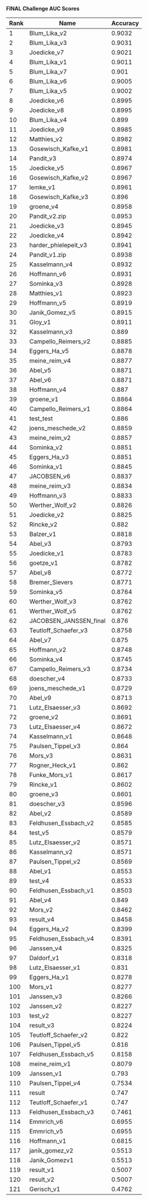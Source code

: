 **FINAL Challenge AUC Scores**


|Rank|Name|Accuracy|
|----|-----|---|
|1|Blum_Lika_v2|0.9032| 
|2|Blum_Lika_v3|0.9031| 
|3|Joedicke_v7|0.9021| 
|4|Blum_Lika_v1|0.9011| 
|5|Blum_Lika_v7|0.901| 
|6|Blum_Lika_v6|0.9005| 
|7|Blum_Lika_v5|0.9002| 
|8|Joedicke_v6|0.8995| 
|9|Joedicke_v8|0.8995| 
|10|Blum_Lika_v4|0.899| 
|11|Joedicke_v9|0.8985| 
|12|Matthies_v2|0.8982| 
|13|Gosewisch_Kafke_v1|0.8981| 
|14|Pandit_v3|0.8974| 
|15|Joedicke_v5|0.8967| 
|16|Gosewisch_Kafke_v2|0.8967| 
|17|lemke_v1|0.8961| 
|18|Gosewisch_Kafke_v3|0.896| 
|19|groene_v4|0.8958| 
|20|Pandit_v2.zip|0.8953| 
|21|Joedicke_v3|0.8945| 
|22|Joedicke_v4|0.8942| 
|23|harder_phielepeit_v3|0.8941| 
|24|Pandit_v1.zip|0.8938| 
|25|Kasselmann_v4|0.8932| 
|26|Hoffmann_v6|0.8931| 
|27|Sominka_v3|0.8928| 
|28|Matthies_v1|0.8923| 
|29|Hoffmann_v5|0.8919| 
|30|Janik_Gomez_v5|0.8915| 
|31|Gloy_v1|0.8911| 
|32|Kasselmann_v3|0.889| 
|33|Campello_Reimers_v2|0.8885| 
|34|Eggers_Ha_v5|0.8878| 
|35|meine_reim_v4|0.8877| 
|36|Abel_v5|0.8871| 
|37|Abel_v6|0.8871| 
|38|Hoffmann_v4|0.887| 
|39|groene_v1|0.8864| 
|40|Campello_Reimers_v1|0.8864| 
|41|test_test|0.886| 
|42|joens_meschede_v2|0.8859| 
|43|meine_reim_v2|0.8857| 
|44|Sominka_v2|0.8851| 
|45|Eggers_Ha_v3|0.8851| 
|46|Sominka_v1|0.8845| 
|47|JACOBSEN_v6|0.8837| 
|48|meine_reim_v3|0.8834| 
|49|Hoffmann_v3|0.8833| 
|50|Werther_Wolf_v2|0.8826| 
|51|Joedicke_v2|0.8825| 
|52|Rincke_v2|0.882| 
|53|Balzer_v1|0.8818| 
|54|Abel_v3|0.8793| 
|55|Joedicke_v1|0.8783| 
|56|goetze_v1|0.8782| 
|57|Abel_v8|0.8772| 
|58|Bremer_Sievers|0.8771| 
|59|Sominka_v5|0.8764| 
|60|Werther_Wolf_v3|0.8762| 
|61|Werther_Wolf_v5|0.8762| 
|62|JACOBSEN_JANSSEN_final|0.876| 
|63|Teutloff_Schaefer_v3|0.8758| 
|64|Abel_v7|0.875| 
|65|Hoffmann_v2|0.8748| 
|66|Sominka_v4|0.8745| 
|67|Campello_Reimers_v3|0.8734| 
|68|doescher_v4|0.8733| 
|69|joens_meschede_v1|0.8729| 
|70|Abel_v9|0.8713| 
|71|Lutz_Elsaesser_v3|0.8692| 
|72|groene_v2|0.8691| 
|73|Lutz_Elsaesser_v4|0.8672| 
|74|Kasselmann_v1|0.8648| 
|75|Paulsen_Tippel_v3|0.864| 
|76|Mors_v3|0.8631| 
|77|Rogner_Heck_v1|0.862| 
|78|Funke_Mors_v1|0.8617| 
|79|Rincke_v1|0.8602| 
|80|groene_v3|0.8601| 
|81|doescher_v3|0.8596| 
|82|Abel_v2|0.8589| 
|83|Feldhusen_Essbach_v2|0.8585| 
|84|test_v5|0.8579| 
|85|Lutz_Elsaesser_v2|0.8571| 
|86|Kasselmann_v2|0.8571| 
|87|Paulsen_Tippel_v2|0.8569| 
|88|Abel_v1|0.8553| 
|89|test_v4|0.8533| 
|90|Feldhusen_Essbach_v1|0.8503| 
|91|Abel_v4|0.849| 
|92|Mors_v2|0.8462| 
|93|result_v4|0.8458| 
|94|Eggers_Ha_v2|0.8399| 
|95|Feldhusen_Essbach_v4|0.8391| 
|96|Janssen_v4|0.8325| 
|97|Daldorf_v1|0.8318| 
|98|Lutz_Elsaesser_v1|0.831| 
|99|Eggers_Ha_v1|0.8278| 
|100|Mors_v1|0.8277| 
|101|Janssen_v3|0.8266| 
|102|Janssen_v2|0.8227| 
|103|test_v2|0.8227| 
|104|result_v3|0.8224| 
|105|Teutloff_Schaefer_v2|0.822| 
|106|Paulsen_Tippel_v5|0.816| 
|107|Feldhusen_Essbach_v5|0.8158| 
|108|meine_reim_v1|0.8079| 
|109|Janssen_v1|0.793| 
|110|Paulsen_Tippel_v4|0.7534| 
|111|result|0.747| 
|112|Teutloff_Schaefer_v1|0.747| 
|113|Feldhusen_Essbach_v3|0.7461| 
|114|Emmrich_v6|0.6955| 
|115|Emmrich_v5|0.6955| 
|116|Hoffmann_v1|0.6815| 
|117|janik_gomez_v2|0.5513| 
|118|Janik_Gomezv1|0.5513| 
|119|result_v1|0.5007| 
|120|result_v2|0.5007| 
|121|Gerisch_v1|0.4762| 
